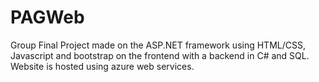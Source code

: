 # PAGWeb
Group Final Project made on the ASP.NET framework using HTML/CSS, Javascript and bootstrap on the frontend with a backend in C# and SQL. Website is hosted using azure web services.
